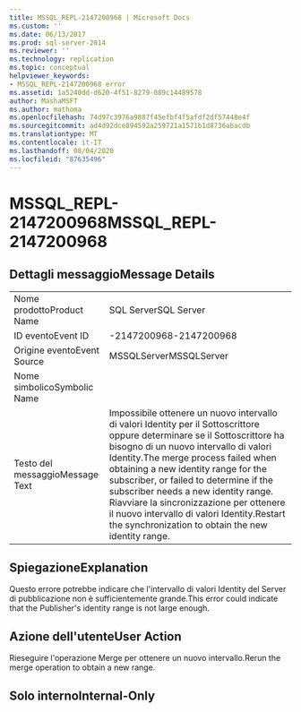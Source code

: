 ```yaml
---
title: MSSQL_REPL-2147200968 | Microsoft Docs
ms.custom: ''
ms.date: 06/13/2017
ms.prod: sql-server-2014
ms.reviewer: ''
ms.technology: replication
ms.topic: conceptual
helpviewer_keywords:
- MSSQL_REPL-2147200968 error
ms.assetid: 1a5240dd-d620-4f51-8279-089c14489578
author: MashaMSFT
ms.author: mathoma
ms.openlocfilehash: 74d97c3976a9887f45efbf4f5afdf2df57448e4f
ms.sourcegitcommit: ad4d92dce894592a259721a1571b1d8736abacdb
ms.translationtype: MT
ms.contentlocale: it-IT
ms.lasthandoff: 08/04/2020
ms.locfileid: "87635496"
---
```

# <a name="mssql_repl-2147200968"></a><span data-ttu-id="2f332-102">MSSQL_REPL-2147200968</span><span class="sxs-lookup"><span data-stu-id="2f332-102">MSSQL_REPL-2147200968</span></span>
    
## <a name="message-details"></a><span data-ttu-id="2f332-103">Dettagli messaggio</span><span class="sxs-lookup"><span data-stu-id="2f332-103">Message Details</span></span>  
  
|||  
|-|-|  
|<span data-ttu-id="2f332-104">Nome prodotto</span><span class="sxs-lookup"><span data-stu-id="2f332-104">Product Name</span></span>|<span data-ttu-id="2f332-105">SQL Server</span><span class="sxs-lookup"><span data-stu-id="2f332-105">SQL Server</span></span>|  
|<span data-ttu-id="2f332-106">ID evento</span><span class="sxs-lookup"><span data-stu-id="2f332-106">Event ID</span></span>|<span data-ttu-id="2f332-107">-2147200968</span><span class="sxs-lookup"><span data-stu-id="2f332-107">-2147200968</span></span>|  
|<span data-ttu-id="2f332-108">Origine evento</span><span class="sxs-lookup"><span data-stu-id="2f332-108">Event Source</span></span>|<span data-ttu-id="2f332-109">MSSQLServer</span><span class="sxs-lookup"><span data-stu-id="2f332-109">MSSQLServer</span></span>|  
|<span data-ttu-id="2f332-110">Nome simbolico</span><span class="sxs-lookup"><span data-stu-id="2f332-110">Symbolic Name</span></span>||  
|<span data-ttu-id="2f332-111">Testo del messaggio</span><span class="sxs-lookup"><span data-stu-id="2f332-111">Message Text</span></span>|<span data-ttu-id="2f332-112">Impossibile ottenere un nuovo intervallo di valori Identity per il Sottoscrittore oppure determinare se il Sottoscrittore ha bisogno di un nuovo intervallo di valori Identity.</span><span class="sxs-lookup"><span data-stu-id="2f332-112">The merge process failed when obtaining a new identity range for the subscriber, or failed to determine if the subscriber needs a new identity range.</span></span> <span data-ttu-id="2f332-113">Riavviare la sincronizzazione per ottenere il nuovo intervallo di valori Identity.</span><span class="sxs-lookup"><span data-stu-id="2f332-113">Restart the synchronization to obtain the new identity range.</span></span>|  
  
## <a name="explanation"></a><span data-ttu-id="2f332-114">Spiegazione</span><span class="sxs-lookup"><span data-stu-id="2f332-114">Explanation</span></span>  
 <span data-ttu-id="2f332-115">Questo errore potrebbe indicare che l'intervallo di valori Identity del Server di pubblicazione non è sufficientemente grande.</span><span class="sxs-lookup"><span data-stu-id="2f332-115">This error could indicate that the Publisher's identity range is not large enough.</span></span>  
  
## <a name="user-action"></a><span data-ttu-id="2f332-116">Azione dell'utente</span><span class="sxs-lookup"><span data-stu-id="2f332-116">User Action</span></span>  
 <span data-ttu-id="2f332-117">Rieseguire l'operazione Merge per ottenere un nuovo intervallo.</span><span class="sxs-lookup"><span data-stu-id="2f332-117">Rerun the merge operation to obtain a new range.</span></span>  
  
## <a name="internal-only"></a><span data-ttu-id="2f332-118">Solo interno</span><span class="sxs-lookup"><span data-stu-id="2f332-118">Internal-Only</span></span>  
  

